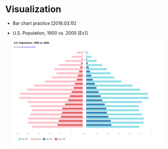 # Visualization   

- Bar chart practice  [2018.03.15] 

- U.S. Population, 1900 vs. 2000 [Ex1]

  ![](Ex1/screenshot.png)


